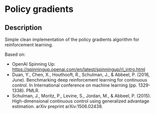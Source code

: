 
# Policy gradients 


## Description
Simple clean implementation of the policy gradients algorithm for reinforcement learning. 

Based on:
- OpenAI Spinning Up: https://spinningup.openai.com/en/latest/spinningup/rl_intro.html
- Duan, Y., Chen, X., Houthooft, R., Schulman, J., & Abbeel, P. (2016, June). Benchmarking deep reinforcement learning for continuous control. In International conference on machine learning (pp. 1329-1338). PMLR.
- Schulman, J., Moritz, P., Levine, S., Jordan, M., & Abbeel, P. (2015). High-dimensional continuous control using generalized advantage estimation. arXiv preprint arXiv:1506.02438.
